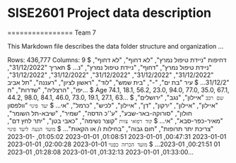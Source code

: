 # SISE2601 Project data description
================
Team 7

This Markdown file describes the data folder structure and organization ...

Rows: 436,777
Columns: 9
$ דחיפות                 <chr> "ניידת טיפול נמרץ", "לא דחוף", "לא דחוף", "ניידת טיפול נמרץ", "דחוף", "ניידת טיפול נמרץ", "נ…
$ תאריך                  <chr> "31/12/2022", "31/12/2022", "31/12/2022", "31/12/2022", "31/12/2022", "31/12/2022", "31/12/2…
$ עיר                    <chr> "בת ים", "-", "בית שמש", "לוד", "ראשון לציון", "רעננה", "תל אביב יפו", "הרצליה", "שדרות", "ח…
$ Age                    <dbl> 74.1, 18.1, 56.2, 23.0, 94.0, 77.0, 35.0, 67.1, 44.2, 98.0, 84.1, 46.0, 73.0, 19.1, 27.1, 63…
$ `שם רכב`               <chr> "איילון", "נגב", "ירושלים", "איילון", "איילון", "ירקון", "דן", "איילון", "לכיש", "כרמל", "אי…
$ `יעד פינוי`            <chr> "וולפסון חולון", "סורוקה-באר-שבע", "ע''כ הדסה", "שמיר", "שיבא-תל השומר", "מאיר-כפר-סבא", "אי…
$ `קוד רפואי צוות`       <chr> "קוצר נשימה", "כאבי בטן", "יתר לחץ דם", "צריכת יתר תרופות", "חום גבוה", "בחילות ו/ או הקאות"…
$ `מועד הגעה ליעד פינוי` <dttm> 2023-01-01 00:47:31, 2023-01-01 01:08:51, 2023-01-01 01:05:02, 2023-01-01 00:21:51, 2023-01…
$ `מועד הכרזה כפנוי`     <dttm> 2023-01-01 02:00:28, 2023-01-01 01:33:00, 2023-01-01 01:32:13, 2023-01-01 01:28:08, 2023-01…